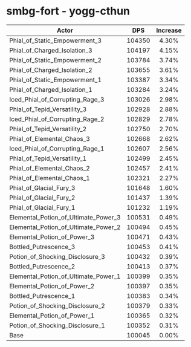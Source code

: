 # smbg-fort - yogg-cthun
| Actor | DPS | Increase |
|---|:---:|:---:|
|Phial_of_Static_Empowerment_3|104350|4.30%|
|Phial_of_Charged_Isolation_3|104197|4.15%|
|Phial_of_Static_Empowerment_2|103784|3.74%|
|Phial_of_Charged_Isolation_2|103655|3.61%|
|Phial_of_Static_Empowerment_1|103387|3.34%|
|Phial_of_Charged_Isolation_1|103284|3.24%|
|Iced_Phial_of_Corrupting_Rage_3|103026|2.98%|
|Phial_of_Tepid_Versatility_3|102928|2.88%|
|Iced_Phial_of_Corrupting_Rage_2|102829|2.78%|
|Phial_of_Tepid_Versatility_2|102750|2.70%|
|Phial_of_Elemental_Chaos_3|102668|2.62%|
|Iced_Phial_of_Corrupting_Rage_1|102607|2.56%|
|Phial_of_Tepid_Versatility_1|102499|2.45%|
|Phial_of_Elemental_Chaos_2|102457|2.41%|
|Phial_of_Elemental_Chaos_1|102321|2.27%|
|Phial_of_Glacial_Fury_3|101648|1.60%|
|Phial_of_Glacial_Fury_2|101437|1.39%|
|Phial_of_Glacial_Fury_1|101232|1.19%|
|Elemental_Potion_of_Ultimate_Power_3|100531|0.49%|
|Elemental_Potion_of_Ultimate_Power_2|100494|0.45%|
|Elemental_Potion_of_Power_3|100471|0.43%|
|Bottled_Putrescence_3|100453|0.41%|
|Potion_of_Shocking_Disclosure_3|100432|0.39%|
|Bottled_Putrescence_2|100413|0.37%|
|Elemental_Potion_of_Ultimate_Power_1|100399|0.35%|
|Elemental_Potion_of_Power_2|100397|0.35%|
|Bottled_Putrescence_1|100383|0.34%|
|Potion_of_Shocking_Disclosure_2|100379|0.33%|
|Elemental_Potion_of_Power_1|100365|0.32%|
|Potion_of_Shocking_Disclosure_1|100352|0.31%|
|Base|100045|0.00%|
